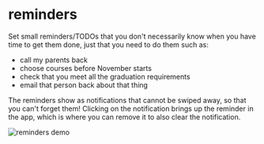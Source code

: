 # reminders

Set small reminders/TODOs that you don't necessarily know when you have time to get them done, just that you need to do them such as:

* call my parents back
* choose courses before November starts
* check that you meet all the graduation requirements
* email that person back about that thing

The reminders show as notifications that cannot be swiped away, so that you can't forget them! Clicking on the notification brings up
the reminder in the app, which is where you can remove it to also clear the notification.

![reminders demo](https://media0.giphy.com/media/MMtwibRzm3eWtdUaiO/giphy.gif)
